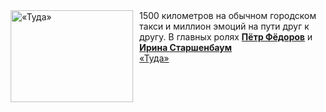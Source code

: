 <!--2025-03-30 08:00:19-->
<div class="yb">
  <div class="rss smaller1 kino_kino"><a href="https://www.kino-teatr.ru/video/47751/" title="«Туда»"><img src="https://www.kino-teatr.ru/video/1/5/47751/poster.jpg" width="196" height="147" align="left" hspace="5" style="margin: 0px 10px 0px 5px" alt="«Туда»"/></a>1500 километров на обычном городском такси и миллион эмоций на пути друг к другу. В главных ролях <a href=https://www.kino-teatr.ru/kino/acter/m/ros/4477/bio/ target=_blank><strong>Пётр Фёдоров</strong></a> и <a href=https://www.kino-teatr.ru/kino/acter/w/ros/412881/bio/ target=_blank><strong>Ирина Старшенбаум</strong></a> <br><a class="light" href="https://www.kino-teatr.ru/video/47751/">«Туда»</a></div>
</div>
